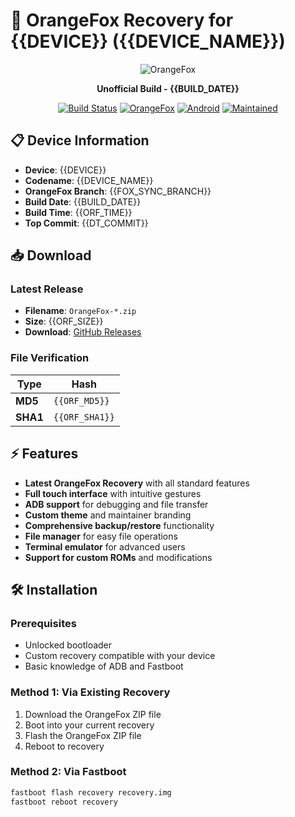 # 🦊 OrangeFox Recovery for {{DEVICE}} ({{DEVICE_NAME}})

<div align="center">

![OrangeFox](https://encrypted-tbn0.gstatic.com/images?q=tbn:ANd9GcSKQkL6PDlh_yc0uuf_zfIhuuUsBikUf6A5JZbwQ-tX6w&s=10)

**Unofficial Build - {{BUILD_DATE}}**

[![Build Status](https://img.shields.io/badge/Build-Success-brightgreen)]()
[![OrangeFox](https://img.shields.io/badge/OrangeFox-{{FOX_SYNC_BRANCH}}-orange)]()
[![Android](https://img.shields.io/badge/Android-12.1-blue)]()
[![Maintained](https://img.shields.io/badge/Maintained-Yes-green)]()

</div>

## 📋 Device Information

- **Device**: {{DEVICE}}
- **Codename**: {{DEVICE_NAME}}
- **OrangeFox Branch**: {{FOX_SYNC_BRANCH}}
- **Build Date**: {{BUILD_DATE}}
- **Build Time**: {{ORF_TIME}}
- **Top Commit**: {{DT_COMMIT}}

## 📥 Download

### Latest Release
- **Filename**: `OrangeFox-*.zip`
- **Size**: {{ORF_SIZE}}
- **Download**: [GitHub Releases](https://github.com/{{REPO_PUBLISH}}/releases/tag/{{ORF_ID}})

### File Verification
| Type | Hash |
|------|------|
| **MD5** | `{{ORF_MD5}}` |
| **SHA1** | `{{ORF_SHA1}}` |

## ⚡ Features

- **Latest OrangeFox Recovery** with all standard features
- **Full touch interface** with intuitive gestures
- **ADB support** for debugging and file transfer
- **Custom theme** and maintainer branding
- **Comprehensive backup/restore** functionality
- **File manager** for easy file operations
- **Terminal emulator** for advanced users
- **Support for custom ROMs** and modifications

## 🛠️ Installation

### Prerequisites
- Unlocked bootloader
- Custom recovery compatible with your device
- Basic knowledge of ADB and Fastboot

### Method 1: Via Existing Recovery
1. Download the OrangeFox ZIP file
2. Boot into your current recovery
3. Flash the OrangeFox ZIP file
4. Reboot to recovery

### Method 2: Via Fastboot
```bash
fastboot flash recovery recovery.img
fastboot reboot recovery
